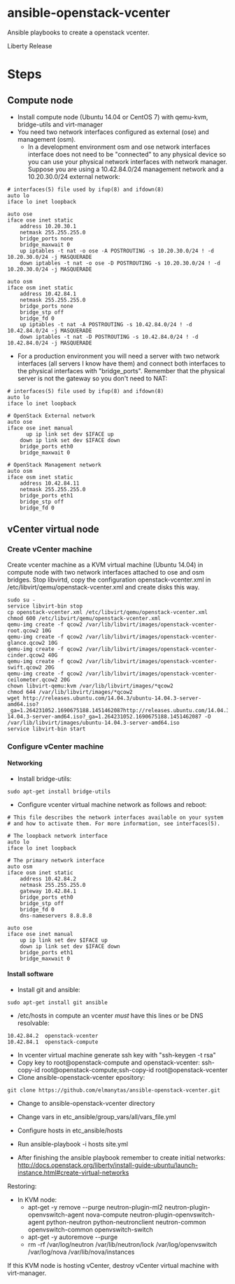 # ansible-openstack-vcenter
Ansible playbooks to create a openstack vcenter.

Liberty Release

# Steps
## Compute node
* Install compute node (Ubuntu 14.04 or CentOS 7) with qemu-kvm, bridge-utils and virt-manager
* You need two network interfaces configured as external (ose) and management (osm).
  * In a development environment osm and ose network interfaces interface does not need to be "connected" to any physical device so you can use your physical network interfaces with network manager. Suppose you are using a 10.42.84.0/24 management network and a 10.20.30.0/24 external network:
```
# interfaces(5) file used by ifup(8) and ifdown(8)
auto lo
iface lo inet loopback

auto ose
iface ose inet static
    address 10.20.30.1
    netmask 255.255.255.0
    bridge_ports none
    bridge_maxwait 0
    up iptables -t nat -o ose -A POSTROUTING -s 10.20.30.0/24 ! -d 10.20.30.0/24 -j MASQUERADE
    down iptables -t nat -o ose -D POSTROUTING -s 10.20.30.0/24 ! -d 10.20.30.0/24 -j MASQUERADE

auto osm
iface osm inet static
    address 10.42.84.1
    netmask 255.255.255.0
    bridge_ports none
    bridge_stp off
    bridge_fd 0
    up iptables -t nat -A POSTROUTING -s 10.42.84.0/24 ! -d 10.42.84.0/24 -j MASQUERADE
    down iptables -t nat -D POSTROUTING -s 10.42.84.0/24 ! -d 10.42.84.0/24 -j MASQUERADE
```

  * For a production environment you will need a server with two network interfaces (all servers I know have them) and connect both interfaces to the physical interfaces with "bridge_ports". Remember that the physical server is not the gateway so you don't need to NAT:
```
# interfaces(5) file used by ifup(8) and ifdown(8)
auto lo
iface lo inet loopback

# OpenStack External network
auto ose
iface ose inet manual
	  up ip link set dev $IFACE up
    down ip link set dev $IFACE down
    bridge_ports eth0
    bridge_maxwait 0

# OpenStack Management network
auto osm
iface osm inet static
    address 10.42.84.11
    netmask 255.255.255.0
    bridge_ports eth1
    bridge_stp off
    bridge_fd 0
```

## vCenter virtual node
### Create vCenter machine
Create vcenter machine as a KVM virtual machine (Ubuntu 14.04) in compute node with two network interfaces attached to ose and osm bridges. Stop libvirtd, copy the configuration openstack-vcenter.xml in /etc/libvirt/qemu/openstack-vcenter.xml and create disks this way.
```
sudo su -
service libvirt-bin stop
cp openstack-vcenter.xml /etc/libvirt/qemu/openstack-vcenter.xml
chmod 600 /etc/libvirt/qemu/openstack-vcenter.xml
qemu-img create -f qcow2 /var/lib/libvirt/images/openstack-vcenter-root.qcow2 10G
qemu-img create -f qcow2 /var/lib/libvirt/images/openstack-vcenter-glance.qcow2 10G
qemu-img create -f qcow2 /var/lib/libvirt/images/openstack-vcenter-cinder.qcow2 40G
qemu-img create -f qcow2 /var/lib/libvirt/images/openstack-vcenter-swift.qcow2 20G
qemu-img create -f qcow2 /var/lib/libvirt/images/openstack-vcenter-ceilometer.qcow2 20G
chown libvirt-qemu:kvm /var/lib/libvirt/images/*qcow2
chmod 644 /var/lib/libvirt/images/*qcow2
wget http://releases.ubuntu.com/14.04.3/ubuntu-14.04.3-server-amd64.iso?_ga=1.264231052.1690675188.1451462087http://releases.ubuntu.com/14.04.3/ubuntu-14.04.3-server-amd64.iso?_ga=1.264231052.1690675188.1451462087 -O /var/lib/libvirt/images/ubuntu-14.04.3-server-amd64.iso
service libvirt-bin start
```
### Configure vCenter machine
#### Networking
* Install bridge-utils:
```
sudo apt-get install bridge-utils
```
* Configure vcenter virtual machine network as follows and reboot:
```
# This file describes the network interfaces available on your system
# and how to activate them. For more information, see interfaces(5).

# The loopback network interface
auto lo
iface lo inet loopback

# The primary network interface
auto osm
iface osm inet static
	address 10.42.84.2
	netmask 255.255.255.0
	gateway 10.42.84.1
	bridge_ports eth0
	bridge_stp off
	bridge_fd 0
	dns-nameservers 8.8.8.8

auto ose
iface ose inet manual
	up ip link set dev $IFACE up
	down ip link set dev $IFACE down
	bridge_ports eth1
	bridge_maxwait 0
```
#### Install software
* Install git and ansible:
```
sudo apt-get install git ansible
```
* /etc/hosts in compute an vcenter _must_ have this lines or be DNS resolvable:
```
10.42.84.2	openstack-vcenter
10.42.84.1	openstack-compute
```
* In vcenter virtual machine generate ssh key with "ssh-keygen -t rsa"
* Copy key to root@openstack-compute and openstack-vcenter: ssh-copy-id root@openstack-compute;ssh-copy-id root@openstack-vcenter
* Clone ansible-openstack-vcenter epository:
```
git clone https://github.com/elmanytas/ansible-openstack-vcenter.git
```
* Change to ansible-openstack-vcenter directory
* Change vars in etc_ansible/group_vars/all/vars_file.yml
* Configure hosts in etc_ansible/hosts
* Run ansible-playbook -i hosts site.yml

* After finishing the ansible playbook remember to create initial networks: http://docs.openstack.org/liberty/install-guide-ubuntu/launch-instance.html#create-virtual-networks


Restoring:
* In KVM node:
  * apt-get -y remove --purge neutron-plugin-ml2 neutron-plugin-openvswitch-agent nova-compute neutron-plugin-openvswitch-agent python-neutron python-neutronclient neutron-common openvswitch-common openvswitch-switch
  * apt-get -y autoremove --purge
  * rm -rf /var/log/neutron /var/lib/neutron/lock /var/log/openvswitch /var/log/nova /var/lib/nova/instances

If this KVM node is hosting vCenter, destroy vCenter virtual machine with virt-manager.
